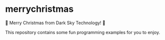 # merrychristmas
🎄 Merry Christmas from Dark Sky Technology! 🎄

This repository contains some fun programming examples for you to enjoy. 
